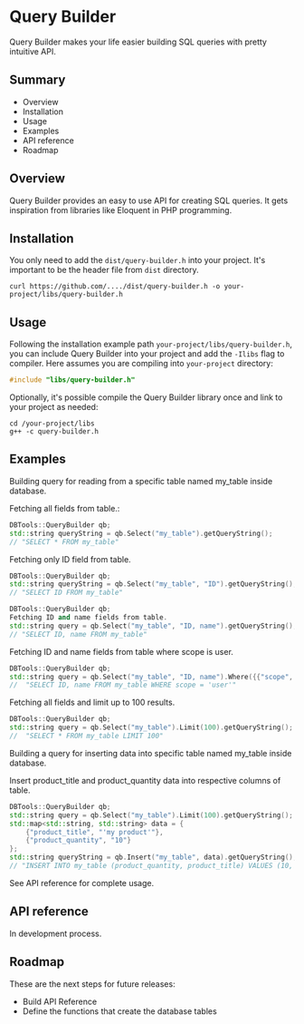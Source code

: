 # Query Builder
Query Builder makes your life easier building SQL queries with pretty intuitive API.

## Summary
- Overview
- Installation
- Usage
- Examples
- API reference
- Roadmap

## Overview
Query Builder provides an easy to use API for creating SQL queries. It gets inspiration from libraries like Eloquent in PHP programming.

## Installation
You only need to add the `dist/query-builder.h` into your project. It's important to be the header file from `dist` directory.
```shell
curl https://github.com/..../dist/query-builder.h -o your-project/libs/query-builder.h
```

## Usage
Following the installation example path `your-project/libs/query-builder.h`, you can include Query Builder into your project and add the `-Ilibs` flag to compiler. Here assumes you are compiling into `your-project` directory:
```C++
#include "libs/query-builder.h"
```

Optionally, it's possible compile the Query Builder library once and link to your project as needed:
```shell
cd /your-project/libs
g++ -c query-builder.h
```


## Examples
Building query for reading from a specific table named my_table inside database.

Fetching all fields from table.:
```C++
DBTools::QueryBuilder qb;
std::string queryString = qb.Select("my_table").getQueryString();
// "SELECT * FROM my_table" 
```

Fetching only ID field from table.
```C++
DBTools::QueryBuilder qb;
std::string queryString = qb.Select("my_table", "ID").getQueryString();
// "SELECT ID FROM my_table" 
```

```C++
DBTools::QueryBuilder qb;
Fetching ID and name fields from table.
std::string query = qb.Select("my_table", "ID, name").getQueryString();
// "SELECT ID, name FROM my_table"
```

Fetching ID and name fields from table where scope is user.
```C++
DBTools::QueryBuilder qb;
std::string query = qb.Select("my_table", "ID, name").Where({{"scope", "'user'"}}).getQueryString();
//  "SELECT ID, name FROM my_table WHERE scope = 'user'"
```

Fetching all fields and limit up to 100 results.
```C++
DBTools::QueryBuilder qb;
std::string query = qb.Select("my_table").Limit(100).getQueryString();
//  "SELECT * FROM my_table LIMIT 100"
```

Building a query for inserting data into specific table named my_table inside database.

Insert product_title and product_quantity data into respective columns of table.
```C++
DBTools::QueryBuilder qb;
std::string query = qb.Select("my_table").Limit(100).getQueryString();
std::map<std::string, std::string> data = {
    {"product_title", "'my product'"},
    {"product_quantity", "10"}
};
std::string queryString = qb.Insert("my_table", data).getQueryString();
// "INSERT INTO my_table (product_quantity, product_title) VALUES (10, 'my product')"
```
        
See API reference for complete usage.

## API reference
In development process.

## Roadmap
These are the next steps for future releases:
- Build API Reference
- Define the functions that create the database tables
